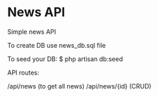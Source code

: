# News API
Simple news API

To create DB use news_db.sql file

To seed your DB:
$ php artisan db:seed

API routes: 

/api/news (to get all news)
/api/news/{id} (CRUD)
